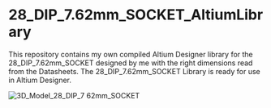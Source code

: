 # 28_DIP_7.62mm_SOCKET_AltiumLibrary
This repository contains my own compiled Altium Designer library for the 28_DIP_7.62mm_SOCKET designed by me with the right dimensions read from the Datasheets. The 28_DIP_7.62mm_SOCKET Library is ready for use in Altium Designer.

![3D_Model_28_DIP_7 62mm_SOCKET](https://user-images.githubusercontent.com/57021975/91995671-01a49d80-ed30-11ea-9658-a5c0265a9dae.JPG)
